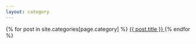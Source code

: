 ```yaml
---
layout: category
---
```


{% for post in site.categories[page.category] %}
    <a href="{{ post.url | absolute_url }}">
      {{ post.title }}
    </a>
{% endfor %}
